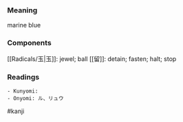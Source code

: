 ### Meaning

marine blue

### Components

[[Radicals/玉|玉]]: jewel; ball [[留]]: detain; fasten; halt; stop

### Readings

```
- Kunyomi: 
- Onyomi: ル、リュウ
```

#kanji